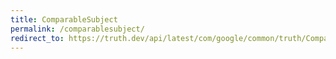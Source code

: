 ```yaml
---
title: ComparableSubject
permalink: /comparablesubject/
redirect_to: https://truth.dev/api/latest/com/google/common/truth/ComparableSubject.html
---
```

